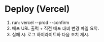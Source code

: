 ﻿# Deploy (Vercel)
1) run: vercel --prod --confirm
2) 배포 URL 출력 + 직전 배포 대비 변경 파일 요약.
3) 실패 시: 로그 하이라이트와 다음 조치 제시.
